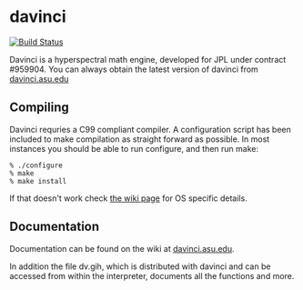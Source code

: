 davinci
=======
[![Build Status](https://travis-ci.org/robwink/davinci.svg?branch=master)](https://travis-ci.org/robwink/davinci)

Davinci is a hyperspectral math engine, developed for JPL under
contract #959904.  You can always obtain the latest version of davinci from
[davinci.asu.edu](davinci.asu.edu)

## Compiling
Davinci requries a C99 compliant compiler.  A configuration script has been
included to make compilation as straight forward as possible.  In
most instances you should be able to run configure, and then run make:

	% ./configure
	% make
	% make install

If that doesn't work check [the wiki page](http://davinci.asu.edu/index.php?title=Compiling_Davinci)
for OS specific details.


## Documentation
Documentation can be found on the wiki at [davinci.asu.edu](davinci.asu.edu).

In addition the file dv.gih, which is distributed with davinci and can be
accessed from within the interpreter, documents all the functions and more.

